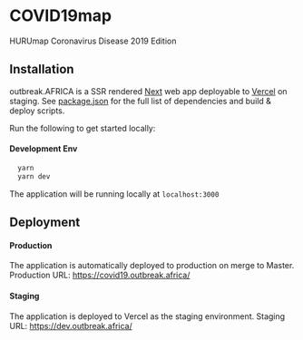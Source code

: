# COVID19map

HURUmap Coronavirus Disease 2019 Edition

## Installation

outbreak.AFRICA is a SSR rendered [Next](https://nextjs.org/) web app deployable to [Vercel](https://vercel.com/) on staging. See [package.json](./package.json) for the full list of dependencies and build & deploy scripts.

Run the following to get started locally:

#### Development Env

```sh
  yarn
  yarn dev
```

The application will be running locally at `localhost:3000`

## Deployment

#### Production

The application is automatically deployed to production on merge to Master.
Production URL: https://covid19.outbreak.africa/

#### Staging

The application is deployed to Vercel as the staging environment.
Staging URL: https://dev.outbreak.africa/
